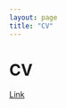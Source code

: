 ```yaml
---
layout: page
title: "CV"
---
```


# CV
[Link](https://github.com/zafc/zafc.github.io/blob/master/Resume_JSZHANG_2-25-25.pdf)


